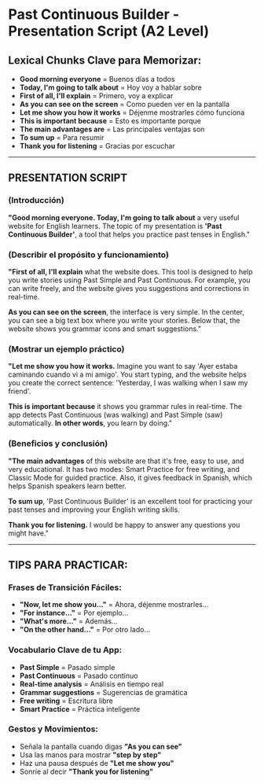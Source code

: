 # Past Continuous Builder - Presentation Script (A2 Level)

## Lexical Chunks Clave para Memorizar:
- **Good morning everyone** = Buenos días a todos
- **Today, I'm going to talk about** = Hoy voy a hablar sobre
- **First of all, I'll explain** = Primero, voy a explicar
- **As you can see on the screen** = Como pueden ver en la pantalla
- **Let me show you how it works** = Déjenme mostrarles cómo funciona
- **This is important because** = Esto es importante porque
- **The main advantages are** = Las principales ventajas son
- **To sum up** = Para resumir
- **Thank you for listening** = Gracias por escuchar

---

## PRESENTATION SCRIPT

### (Introducción)
**"Good morning everyone. Today, I'm going to talk about** a very useful website for English learners. The topic of my presentation is **'Past Continuous Builder'**, a tool that helps you practice past tenses in English."

### (Describir el propósito y funcionamiento)
**"First of all, I'll explain** what the website does. This tool is designed to help you write stories using Past Simple and Past Continuous. For example, you can write freely, and the website gives you suggestions and corrections in real-time.

**As you can see on the screen**, the interface is very simple. In the center, you can see a big text box where you write your stories. Below that, the website shows you grammar icons and smart suggestions."

### (Mostrar un ejemplo práctico)
**"Let me show you how it works.** Imagine you want to say 'Ayer estaba caminando cuando vi a mi amigo'. You start typing, and the website helps you create the correct sentence: 'Yesterday, I was walking when I saw my friend'.

**This is important because** it shows you grammar rules in real-time. The app detects Past Continuous (was walking) and Past Simple (saw) automatically. **In other words**, you learn by doing."

### (Beneficios y conclusión)
**"The main advantages** of this website are that it's free, easy to use, and very educational. It has two modes: Smart Practice for free writing, and Classic Mode for guided practice. Also, it gives feedback in Spanish, which helps Spanish speakers learn better.

**To sum up**, 'Past Continuous Builder' is an excellent tool for practicing your past tenses and improving your English writing skills.

**Thank you for listening.** I would be happy to answer any questions you might have."

---

## TIPS PARA PRACTICAR:

### Frases de Transición Fáciles:
- **"Now, let me show you..."** = Ahora, déjenme mostrarles...
- **"For instance..."** = Por ejemplo...
- **"What's more..."** = Además...
- **"On the other hand..."** = Por otro lado...

### Vocabulario Clave de tu App:
- **Past Simple** = Pasado simple
- **Past Continuous** = Pasado continuo  
- **Real-time analysis** = Análisis en tiempo real
- **Grammar suggestions** = Sugerencias de gramática
- **Free writing** = Escritura libre
- **Smart Practice** = Práctica inteligente

### Gestos y Movimientos:
- Señala la pantalla cuando digas **"As you can see"**
- Usa las manos para mostrar **"step by step"**
- Haz una pausa después de **"Let me show you"**
- Sonríe al decir **"Thank you for listening"**